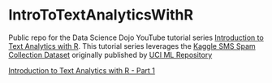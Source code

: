 # IntroToTextAnalyticsWithR
Public repo for the Data Science Dojo YouTube tutorial series [Introduction to Text Analytics with R](https://www.youtube.com/playlist?list=PL8eNk_zTBST8olxIRFoo0YeXxEOkYdoxi). This tutorial series leverages the [Kaggle SMS Spam Collection Dataset](https://www.kaggle.com/uciml/sms-spam-collection-dataset) originally published by [UCI ML Repository](https://archive.ics.uci.edu/ml/datasets/sms+spam+collection)


[Introduction to Text Analytics with R - Part 1](https://www.youtube.com/watch?v=4vuw0AsHeGw)